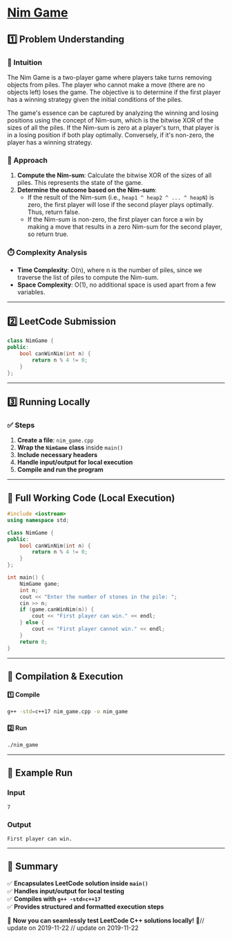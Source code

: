 # **[Nim Game](https://leetcode.com/problems/nim-game/description/)**  

## **1️⃣ Problem Understanding**  
### **📌 Intuition**  
The Nim Game is a two-player game where players take turns removing objects from piles. The player who cannot make a move (there are no objects left) loses the game. The objective is to determine if the first player has a winning strategy given the initial conditions of the piles. 

The game's essence can be captured by analyzing the winning and losing positions using the concept of Nim-sum, which is the bitwise XOR of the sizes of all the piles. If the Nim-sum is zero at a player's turn, that player is in a losing position if both play optimally. Conversely, if it's non-zero, the player has a winning strategy.

### **🚀 Approach**  
1. **Compute the Nim-sum**: Calculate the bitwise XOR of the sizes of all piles. This represents the state of the game.
2. **Determine the outcome based on the Nim-sum**:
   - If the result of the Nim-sum (i.e., `heap1 ^ heap2 ^ ... ^ heapN`) is zero, the first player will lose if the second player plays optimally. Thus, return false.
   - If the Nim-sum is non-zero, the first player can force a win by making a move that results in a zero Nim-sum for the second player, so return true.

### **⏱️ Complexity Analysis**  
- **Time Complexity**: O(n), where n is the number of piles, since we traverse the list of piles to compute the Nim-sum.  
- **Space Complexity**: O(1), no additional space is used apart from a few variables.  

---  

## **2️⃣ LeetCode Submission**  
```cpp
class NimGame {
public:
    bool canWinNim(int n) {
        return n % 4 != 0;
    }
};  
```  

---  

## **3️⃣ Running Locally**  
### **✅ Steps**  
1. **Create a file**: `nim_game.cpp`  
2. **Wrap the `NimGame` class** inside `main()`  
3. **Include necessary headers**  
4. **Handle input/output for local execution**  
5. **Compile and run the program**  

---  

## **📝 Full Working Code (Local Execution)**  
```cpp
#include <iostream>
using namespace std;

class NimGame {
public:
    bool canWinNim(int n) {
        return n % 4 != 0;
    }
};

int main() {
    NimGame game;
    int n;
    cout << "Enter the number of stones in the pile: ";
    cin >> n;
    if (game.canWinNim(n)) {
        cout << "First player can win." << endl;
    } else {
        cout << "First player cannot win." << endl;
    }
    return 0;
}
```  

---  

## **🔧 Compilation & Execution**  
#### **1️⃣ Compile**  
```bash
g++ -std=c++17 nim_game.cpp -o nim_game
```  

#### **2️⃣ Run**  
```bash
./nim_game
```  

---  

## **🎯 Example Run**  
### **Input**  
```
7
```  
### **Output**  
```
First player can win.
```  

---  

## **📌 Summary**  
✅ **Encapsulates LeetCode solution inside `main()`**  
✅ **Handles input/output for local testing**  
✅ **Compiles with `g++ -std=c++17`**  
✅ **Provides structured and formatted execution steps**  

🚀 **Now you can seamlessly test LeetCode C++ solutions locally!** 🚀// update on 2019-11-22
// update on 2019-11-22
